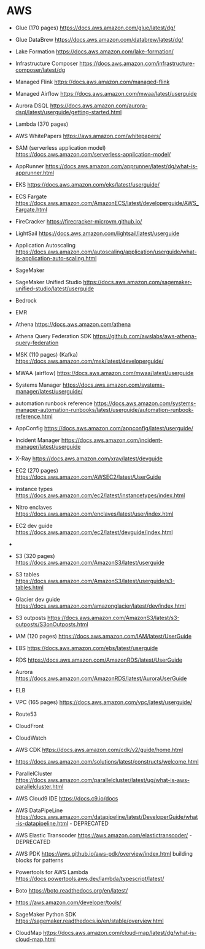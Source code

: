 # AWS
-  Glue (170 pages) https://docs.aws.amazon.com/glue/latest/dg/ 
-  Glue DataBrew https://docs.aws.amazon.com/databrew/latest/dg/ 
-  Lake Formation https://docs.aws.amazon.com/lake-formation/ 
-  Infrastructure Composer https://docs.aws.amazon.com/infrastructure-composer/latest/dg
-  Managed Flink https://docs.aws.amazon.com/managed-flink 
-  Managed Airflow https://docs.aws.amazon.com/mwaa/latest/userguide 
-  Aurora DSQL https://docs.aws.amazon.com/aurora-dsql/latest/userguide/getting-started.html 
-  Lambda (370 pages)
-  AWS WhitePapers https://aws.amazon.com/whitepapers/ 
-  SAM (serverless application model) https://docs.aws.amazon.com/serverless-application-model/ 
-  AppRunner https://docs.aws.amazon.com/apprunner/latest/dg/what-is-apprunner.html 
-  EKS https://docs.aws.amazon.com/eks/latest/userguide/ 
-  ECS Fargate https://docs.aws.amazon.com/AmazonECS/latest/developerguide/AWS_Fargate.html 
-  FireCracker https://firecracker-microvm.github.io/ 
-  LightSail https://docs.aws.amazon.com/lightsail/latest/userguide 
-  Application Autoscaling https://docs.aws.amazon.com/autoscaling/application/userguide/what-is-application-auto-scaling.html 
-  SageMaker
-  SageMaker Unified Studio https://docs.aws.amazon.com/sagemaker-unified-studio/latest/userguide 
-  Bedrock
-  EMR
-  Athena https://docs.aws.amazon.com/athena 
-  Athena Query Federation SDK https://github.com/awslabs/aws-athena-query-federation  
-  MSK (110 pages) (Kafka) https://docs.aws.amazon.com/msk/latest/developerguide/ 
-  MWAA (airflow) https://docs.aws.amazon.com/mwaa/latest/userguide 
-  Systems Manager https://docs.aws.amazon.com/systems-manager/latest/userguide/ 
-  automation runbook reference https://docs.aws.amazon.com/systems-manager-automation-runbooks/latest/userguide/automation-runbook-reference.html 
-  AppConfig https://docs.aws.amazon.com/appconfig/latest/userguide/
-  Incident Manager https://docs.aws.amazon.com/incident-manager/latest/userguide 
-  X-Ray https://docs.aws.amazon.com/xray/latest/devguide 
-  EC2 (270 pages) https://docs.aws.amazon.com/AWSEC2/latest/UserGuide 
-  instance types https://docs.aws.amazon.com/ec2/latest/instancetypes/index.html
-  Nitro enclaves https://docs.aws.amazon.com/enclaves/latest/user/index.html
-  EC2 dev guide https://docs.aws.amazon.com/ec2/latest/devguide/index.html 
-  
-  S3 (320 pages) https://docs.aws.amazon.com/AmazonS3/latest/userguide 
-  S3 tables https://docs.aws.amazon.com/AmazonS3/latest/userguide/s3-tables.html 
-  Glacier dev guide https://docs.aws.amazon.com/amazonglacier/latest/dev/index.html
-  S3 outposts https://docs.aws.amazon.com/AmazonS3/latest/s3-outposts/S3onOutposts.html 
-  IAM (120 pages) https://docs.aws.amazon.com/IAM/latest/UserGuide 
-  EBS https://docs.aws.amazon.com/ebs/latest/userguide 
-  RDS https://docs.aws.amazon.com/AmazonRDS/latest/UserGuide 
-  Aurora https://docs.aws.amazon.com/AmazonRDS/latest/AuroraUserGuide 
-  ELB
-  VPC (165 pages) https://docs.aws.amazon.com/vpc/latest/userguide/ 
-  Route53
-  CloudFront
-  CloudWatch
-  AWS CDK https://docs.aws.amazon.com/cdk/v2/guide/home.html
-  https://docs.aws.amazon.com/solutions/latest/constructs/welcome.html 
-  ParallelCluster https://docs.aws.amazon.com/parallelcluster/latest/ug/what-is-aws-parallelcluster.html 
-  AWS Cloud9 IDE https://docs.c9.io/docs

-  AWS DataPipeLine https://docs.aws.amazon.com/datapipeline/latest/DeveloperGuide/what-is-datapipeline.html - DEPRECATED
-  AWS Elastic Transcoder https://aws.amazon.com/elastictranscoder/ - DEPRECATED
-  AWS PDK https://aws.github.io/aws-pdk/overview/index.html building blocks for patterns
-  Powertools for AWS Lambda https://docs.powertools.aws.dev/lambda/typescript/latest/  
-  Boto https://boto.readthedocs.org/en/latest/
-  https://aws.amazon.com/developer/tools/ 
-  SageMaker Python SDK https://sagemaker.readthedocs.io/en/stable/overview.html 
-  CloudMap https://docs.aws.amazon.com/cloud-map/latest/dg/what-is-cloud-map.html 
